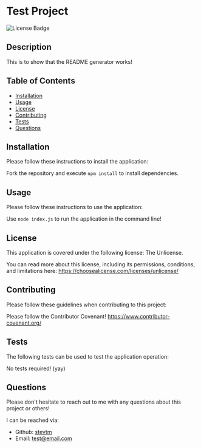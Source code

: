 # Test Project

  <img src=https://img.shields.io/badge/license-The_Unlicense-green alt="License Badge" />

## Description

This is to show that the README generator works!

## Table of Contents

- [Installation](#installation)
- [Usage](#usage)
- [License](#license)
- [Contributing](#contributing)
- [Tests](#tests)
- [Questions](#questions)

## Installation

Please follow these instructions to install the application:

Fork the repository and execute `npm install` to install dependencies.

## Usage

Please follow these instructions to use the application:

Use `node index.js` to run the application in the command line!

## License

This application is covered under the following license: The Unlicense.

You can read more about this license, including its permissions, conditions, and limitations here: https://choosealicense.com/licenses/unlicense/

## Contributing

Please follow these guidelines when contributing to this project:

Please follow the Contributor Covenant! https://www.contributor-covenant.org/

## Tests

The following tests can be used to test the application operation:

No tests required! (yay)

## Questions

Please don't hesitate to reach out to me with any questions about this project or others!

I can be reached via:

- Github: [stevtm](https://github.com/stevtm)
- Email: test@email.com
